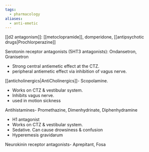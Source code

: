 ```yaml
---
tags:
  - pharmacology
aliases:
  - anti-emetic
---
```

[[d2 antagonism]]: [[metoclopramide]], domperidone, [[antipsychotic drugs|Prochlorperazine]] 

Serotonin receptor antagonists (5HT3 antagonists): Ondansetron, Granisetron
- Strong central antiemetic effect at the CTZ. 
- peripheral antiemetic effect via inhibition of vagus nerve.

[[anticholinergics|AntiCholinergics]]- Scopolamine.
- Works on CTZ & vestibular system. 
- Inhibits vagus nerve. 
- used in motion sickness

Antihistamines- Promethazine, Dimenhydrinate, Diphenhydramine
- H1 antagonist
- Works on CTZ & vestibular system. 
- Sedative. Can cause drowsiness & confusion
- Hyperemesis gravidarum

Neurokinin receptor antagonists- Aprepitant, Fosa